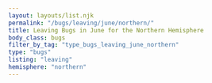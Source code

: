 ```yaml
---
layout: layouts/list.njk
permalink: "/bugs/leaving/june/northern/"
title: Leaving Bugs in June for the Northern Hemisphere
body_class: bugs
filter_by_tag: "type_bugs_leaving_june_northern"
type: "bugs"
listing: "leaving"
hemisphere: "northern"
---
```

